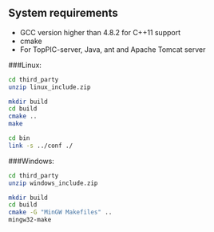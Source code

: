 ## System requirements
* GCC version higher than 4.8.2 for C++11 support
* cmake
* For TopPIC-server, Java, ant and Apache Tomcat server

###Linux:

```sh
cd third_party
unzip linux_include.zip

mkdir build
cd build
cmake ..
make 

cd bin
link -s ../conf ./
```

###Windows:

```sh
cd third_party
unzip windows_include.zip

mkdir build
cd build
cmake -G "MinGW Makefiles" ..
mingw32-make
```
